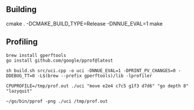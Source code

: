 

## Building

cmake . -DCMAKE_BUILD_TYPE=Release -DNNUE_EVAL=1
make

## Profiling

```
brew install gperftools
go install github.com/google/pprof@latest

sh build.sh src/uci.cpp -o uci -DNNUE_EVAL=1 -DPRINT_PV_CHANGES=0 -DDEBUG_TT=0 -L$(brew --prefix gperftools)/lib -lprofiler

CPUPROFILE=/tmp/prof.out ./uci "move e2e4 c7c5 g1f3 d7d6" "go depth 8" "lazyquit"

~/go/bin/pprof -png ./uci /tmp/prof.out
```